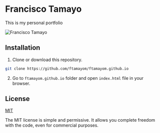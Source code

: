 # Francisco Tamayo
This is my personal portfolio

![Francisco Tamayo](https://ftamayom.github.io/assets/me.jpg "Francisco Tamayo")

## Installation
1. Clone or download this repository.

```bash
git clone https://github.com/ftamayom/ftamayom.github.io
```

2. Go to ```ftamayom.github.io``` folder and open ```index.html``` file in your browser.

## License
[MIT](https://github.com/ftamayom/RealTimeBusTracker/blob/main/LICENSE)

The MIT license is simple and permissive. It allows you complete freedom with the code, even for commercial purposes.